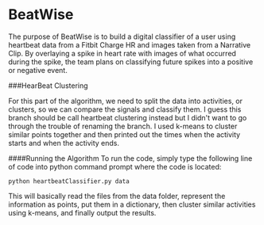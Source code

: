 # BeatWise
The purpose of BeatWise is to build a digital classifier of a user using heartbeat data from a Fitbit Charge HR and images taken from a Narrative Clip. By overlaying a spike in heart rate with images of what occurred during the spike, the team plans on classifying future spikes into a positive or negative event.



###HearBeat Clustering

For this part of the algorithm, we need to split the data into activities, or clusters, so we can compare the signals and classify them. I guess this branch should be call heartbeat clustering instead but I didn't want to go through the trouble of renaming the branch. I used k-means to cluster similar points together and then printed out the times when the activity starts and when the activity ends. 

####Running the Algorithm 
To run the code, simply type the following line of code into python command prompt where the code is located:
   
```
python heartbeatClassifier.py data
```

This will basically read the files from the data folder, represent the information as points, put them in a dictionary, then cluster similar activities using k-means, and finally output the results. 

